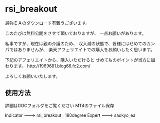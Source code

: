 # rsi_breakout

最強ＥＡのダウンロード有難うございます。

このたびは無料公開をさせて頂いておりますが、
一点お願いがあります。

私事ですが、現在は親の介護のため、
収入減の状態で、皆様にはせめてのカンパではありませんが、
楽天アフェリエイトでの購入をお願いしたく思います。

下記のアフェリエイトから、購入いただけると
せめてものポイントが当方に加わります。
http://1969681.blog66.fc2.com/

よろしくお願いいたします。


## 使用方法

詳細はDOCフォルダをご覧ください
MT4のファイル保存

Indicator ---> rsi_breakout , 180degree
Expert --->  saokyo_ea
